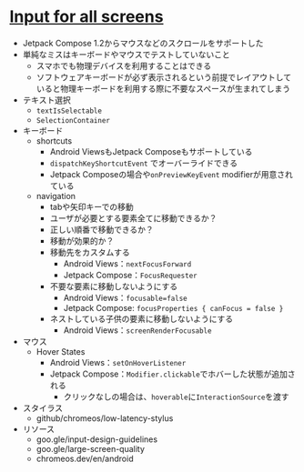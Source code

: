 # [Input for all screens](https://io.google/2022/program/a55aec14-5bda-47e0-b259-7a1f7bb366b8/)

* Jetpack Compose 1.2からマウスなどのスクロールをサポートした
* 単純なミスはキーボードやマウスでテストしていないこと
  * スマホでも物理デバイスを利用することはできる
  * ソフトウェアキーボードが必ず表示されるという前提でレイアウトしていると物理キーボードを利用する際に不要なスペースが生まれてしまう
* テキスト選択  
  * `textIsSelectable`
  * `SelectionContainer`
* キーボード
  * shortcuts
    * Android ViewsもJetpack Composeもサポートしている
    * `dispatchKeyShortcutEvent` でオーバーライドできる
    * Jetpack Composeの場合や`onPreviewKeyEvent` modifierが用意されている
  * navigation
    * tabや矢印キーでの移動
    * ユーザが必要とする要素全てに移動できるか？
    * 正しい順番で移動できるか？
    * 移動が効果的か？
    * 移動先をカスタムする
      * Android Views：`nextFocusForward`
      * Jetpack Compose：`FocusRequester`
    * 不要な要素に移動しないようにする
      * Android Views：`focusable=false`
      * Jetpack Compose: `focusProperties { canFocus = false }`
    * ネストしている子供の要素に移動しないようにする
      * Android Views：`screenRenderFocusable`
* マウス
  * Hover States
    * Android Views：`setOnHoverListener`
    * Jetpack Compose：`Modifier.clickable`でホバーした状態が追加される
      * クリックなしの場合は、`hoverable`に`InteractionSource`を渡す
* スタイラス
  * github/chromeos/low-latency-stylus
* リソース
  * goo.gle/input-design-guidelines
  * goo.gle/large-screen-quality
  * chromeos.dev/en/android
